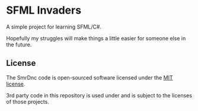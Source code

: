 # SFML Invaders

A simple project for learning SFML/C#.

Hopefully my struggles will make things a little easier for someone else in the future.

## License

The SmrDnc code is open-sourced software licensed under the [MIT license](https://github.com/Curufir/sfml-invaders/blob/master/LICENSE.md).

3rd party code in this repository is used under and is subject to the licenses of those projects.